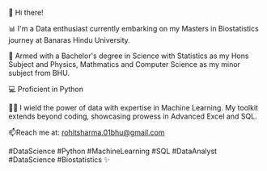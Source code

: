 👋 Hi there! 

📊 I'm a Data enthusiast currently embarking on my Masters in Biostatistics journey at Banaras Hindu University.

🔭 Armed with a Bachelor's degree in Science with Statistics as my Hons Subject and Physics, Mathmatics and Computer Science as my minor subject from BHU.

💻 Proficient in Python

👨‍💻 I wield the power of data with expertise in Machine Learning. My toolkit extends beyond coding, showcasing prowess in Advanced Excel and SQL. 

📫Reach me at: rohitsharma.01bhu@gmail.com

#DataScience #Python #MachineLearning #SQL #DataAnalyst #DataScience #Biostatistics ✨
